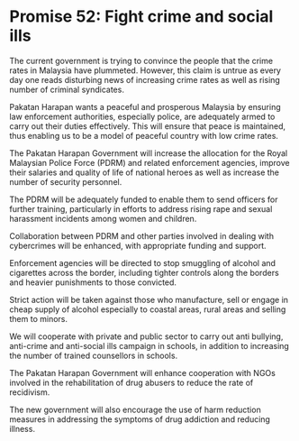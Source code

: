 # Promise 52: Fight crime and social ills

The current government is trying to convince the people that the crime rates in Malaysia have plummeted. However, this claim is untrue as every day one reads disturbing news of increasing crime rates as well as rising number of criminal syndicates.

Pakatan Harapan wants a peaceful and prosperous Malaysia by ensuring law enforcement authorities, especially police, are adequately armed to carry out their duties effectively. This will ensure that peace is maintained, thus enabling us to be a model of peaceful country with low crime rates.

The Pakatan Harapan Government will increase the allocation for the Royal Malaysian Police Force (PDRM) and related enforcement agencies, improve their salaries and quality of life of national heroes as well as increase the number of security personnel.

The PDRM will be adequately funded to enable them to send officers for further training, particularly in efforts to address rising rape and sexual harassment incidents among women and children.

Collaboration between PDRM and other parties involved in dealing with cybercrimes will be enhanced, with appropriate funding and support.

Enforcement agencies will be directed to stop smuggling of alcohol and cigarettes across the border, including tighter controls along the borders and heavier punishments to those convicted.

Strict action will be taken against those who manufacture, sell or engage in cheap supply of alcohol especially to coastal areas, rural areas and selling them to minors.

We will cooperate with private and public sector to carry out anti bullying, anti-crime and anti-social ills campaign in schools, in addition to increasing the number of trained counsellors in schools.

The Pakatan Harapan Government will enhance cooperation with NGOs involved in the rehabilitation of drug abusers to reduce the rate of recidivism.

The new government will also encourage the use of harm reduction measures in addressing the symptoms of drug addiction and reducing illness.
